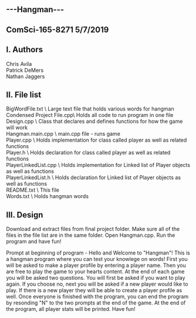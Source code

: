 ---Hangman---
------------

ComSci-165-8271
5/7/2019
------------

I. Authors
------------
Chris Avila \
Patrick DeMers \
Nathan Jaggers 

II. File list
----------
BigWordFile.txt \            Large text file that holds various words for hangman \
Condensed Project File.cpp\  Holds all code to run program in one file \
Design.cpp \                 Class that declares and defines functions for how the game will work \
Hangman.main.cpp \           main.cpp file - runs game \
Player.cpp \                 Holds implementation for class called player as well as related functions\
Player.h \                   Holds declaration for class called player as well as related functions\
PlayerLinkedList.cpp \       Holds implementation for Linked list of Player objects as well as functions\
PlayerLinkedList.h \         Holds declaration for Linked list of Player objects as well as functions\
README.txt \                 This file\
Words.txt \                  Holds hangman words 

III. Design
----------
Download and extract files from final project folder. Make sure all of the files
in the file list are in the same folder. Open Hangman.cpp. Run the program and 
have fun!

Prompt at beginning of program - 
    Hello and Welcome to "Hangman"!
    This is a hangman program where you can test your knowlege on words!
    First you will be asked to make a player profile by entering a player name.
    Then you are free to play the game to your hearts content. At the end 
    of each game you will be asked two questions. You will first be asked if 
    you want to play again. If you choose no, next you will be asked if a 
    new player would like to play. If there is a new player they will be able
    to create a player profile as well. Once everyone is finished with the 
    program, you can end the program by resonding "N" to the two prompts 
    at the end of the game.
    At the end of the program, all player stats will be printed.
    Have fun!
